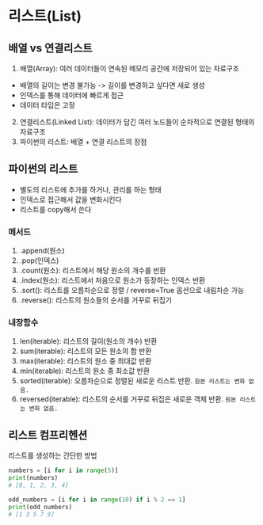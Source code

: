 # 리스트(List)
## 배열 vs 연결리스트
1. 배열(Array): 여러 데이터들이 연속된 메모리 공간에 저장되어 있는 자료구조
- 배열의 길이는 변경 불가능 -> 길이를 변경하고 싶다면 새로 생성
- 인덱스를 통해 데이터에 빠르게 접근
- 데이터 타입은 고정

2. 연결리스트(Linked List): 데이터가 담긴 여러 노드들이 순차적으로 연결된 형태의 자료구조
3. 파이썬의 리스트: 배열 + 연결 리스트의 장점

## 파이썬의 리스트
- 별도의 리스트에 추가를 하거나, 관리를 하는 형태
- 인덱스로 접근해서 값을 변화시킨다
- 리스트를 copy해서 쓴다
### 메서드
1. .append(원소)
2. .pop(인덱스)
3. .count(원소): 리스트에서 해당 원소의 개수를 반환
4. .index(원소): 리스트에서 처음으로 원소가 등장하는 인덱스 반환
5. .sort(): 리스트를 오름차순으로 정렬 / reverse=True 옵션으로 내림차순 가능
6. .reverse(): 리스트의 원소들의 순서를 거꾸로 뒤집기

### 내장함수
1. len(iterable): 리스트의 길이(원소의 개수) 반환
2. sum(iterable): 리스트의 모든 원소의 합 반환
3. max(iterable): 리스트의 원소 중 최대값 반환
4. min(iterable): 리스트의 원소 중 최소값 반환
5. sorted(iterable): 오름차순으로 정렬된 새로운 리스트 반환. `원본 리스트는 변화 없음.`
6. reversed(iterable): 리스트의 순서를 거꾸로 뒤집은 새로운 객체 반환. `원본 리스트는 변화 없음.`

## 리스트 컴프리헨션
리스트를 생성하는 간단한 방법

```python
numbers = [i for i in range(5)]
print(numbers)
# [0, 1, 2, 3, 4]
```

```python
odd_numbers = [i for i in range(10) if i % 2 == 1]
print(odd_numbers)
# [1 3 5 7 9]
```